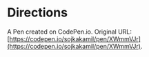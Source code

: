 # Directions

A Pen created on CodePen.io. Original URL: [https://codepen.io/sojkakamil/pen/XWmmVJr](https://codepen.io/sojkakamil/pen/XWmmVJr).


